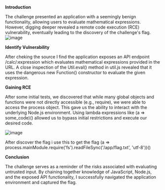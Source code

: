 **Introduction**

The challenge presented an application with a seemingly benign functionality, allowing users to evaluate mathematical expressions. However, digging deeper revealed a remote code execution (RCE) vulnerability, eventually leading to the discovery of the challenge's flag.
![image](https://github.com/ZHallen122/CTF-Practice-WriteUp/assets/106571949/e2984f09-5ee2-4609-b886-cc9e0bcf6363)

**Identify Vulnerability**

After cheking the source I find the application exposes an API endpoint /calc/:expression which evaluates mathematical expressions provided in the URL. A close inspection of the Util.eval() method in util.js revealed that it uses the dangerous new Function() constructor to evaluate the given expression.


**Gaining RCE**

After some initial tests, we discovered that while many global objects and functions were not directly accessible (e.g., require), we were able to access the process object. This gave us the ability to interact with the underlying Node.js environment. Using lambda expressions like (a => some_code)() allowed us to bypass initial restrictions and execute our desired code.

![image](https://github.com/ZHallen122/CTF-Practice-WriteUp/assets/106571949/e7f43b98-a251-474e-99a1-bf3a4158f45c)


After discover the flag i use this to get the flag
(a => process.mainModule.require('fs').readFileSync('/app/flag.txt', 'utf-8'))()

**Conclusion**

The challenge serves as a reminder of the risks associated with evaluating untrusted input. By chaining together knowledge of JavaScript, Node.js, and the exposed API functionality, I successfully navigated the application environment and captured the flag.
